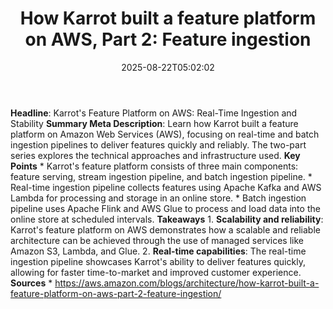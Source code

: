 ﻿---
title: "How Karrot built a feature platform on AWS, Part 2: Feature ingestion"
date: "2025-08-22T05:02:02"
category: "Markets"
summary: ""
slug: "how karrot built a feature platform on aws part 2 feature in"
source_urls:
  - "https://aws.amazon.com/blogs/architecture/how-karrot-built-a-feature-platform-on-aws-part-2-feature-ingestion/"
seo:
  title: "How Karrot built a feature platform on AWS, Part 2: Feature ingestion | Hash n Hedge"
  description: ""
  keywords: ["news", "markets", "brief"]
---
**Headline**: Karrot's Feature Platform on AWS: Real-Time Ingestion and Stability  **Summary Meta Description**: Learn how Karrot built a feature platform on Amazon Web Services (AWS), focusing on real-time and batch ingestion pipelines to deliver features quickly and reliably. The two-part series explores the technical approaches and infrastructure used.  **Key Points**  * Karrot's feature platform consists of three main components: feature serving, stream ingestion pipeline, and batch ingestion pipeline. * Real-time ingestion pipeline collects features using Apache Kafka and AWS Lambda for processing and storage in an online store. * Batch ingestion pipeline uses Apache Flink and AWS Glue to process and load data into the online store at scheduled intervals.  **Takeaways**  1. **Scalability and reliability**: Karrot's feature platform on AWS demonstrates how a scalable and reliable architecture can be achieved through the use of managed services like Amazon S3, Lambda, and Glue. 2. **Real-time capabilities**: The real-time ingestion pipeline showcases Karrot's ability to deliver features quickly, allowing for faster time-to-market and improved customer experience.  **Sources**  * https://aws.amazon.com/blogs/architecture/how-karrot-built-a-feature-platform-on-aws-part-2-feature-ingestion/ 
